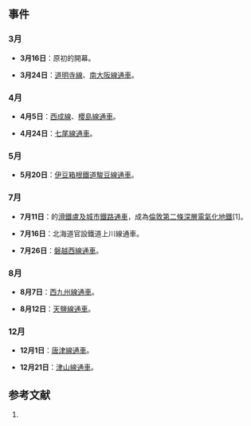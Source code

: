## 事件

### 3月

  - **3月16日**：原初的開幕。

  - **3月24日**：[道明寺線](../Page/道明寺線.md "wikilink")、[南大阪線通車](../Page/南大阪線.md "wikilink")。

### 4月

  - **4月5日**：[西成線](../Page/大阪環狀線.md "wikilink")、[櫻島線通車](../Page/櫻島線.md "wikilink")。

  - **4月24日**：[七尾線通車](../Page/七尾線.md "wikilink")。

### 5月

  - **5月20日**：[伊豆箱根鐵道](../Page/伊豆箱根鐵道.md "wikilink")[駿豆線通車](../Page/駿豆線.md "wikilink")。

### 7月

  - **7月11日**：的[滑鐵盧及城市鐵路通車](../Page/滑鐵盧及城市線.md "wikilink")，成為[倫敦第二條深層電氣化地鐵](https://zh.wikipedia.org/wiki/倫敦 "wikilink")\[1\]。

  - **7月16日**：北海道官設鐵道上川線通車。

  - **7月26日**：[磐越西線通車](https://zh.wikipedia.org/wiki/磐越西線 "wikilink")。

### 8月

  - **8月7日**：[西九州線通車](../Page/西九州線.md "wikilink")。

  - **8月12日**：[天鹽線通車](../Page/宗谷本線.md "wikilink")。

### 12月

  - **12月1日**：[唐津線通車](../Page/唐津線.md "wikilink")。

  - **12月21日**：[津山線通車](https://zh.wikipedia.org/wiki/津山線 "wikilink")。

## 参考文献

1.